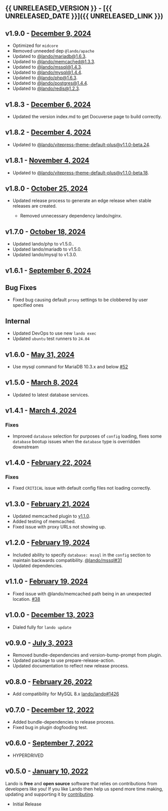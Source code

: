 ## {{ UNRELEASED_VERSION }} - [{{ UNRELEASED_DATE }}]({{ UNRELEASED_LINK }})

## v1.9.0 - [December 9, 2024](https://github.com/lando/symfony/releases/tag/v1.9.0)

* Optimized for `midcore`
* Removed unneeded dep `@lando/apache`
* Updated to [@lando/mariadb@1.6.3](https://github.com/lando/mariadb/releases/tag/v1.6.3).
* Updated to [@lando/memcached@1.3.3](https://github.com/lando/mariadb/memcached/tag/v1.3.3).
* Updated to [@lando/mssql@1.4.3](https://github.com/lando/mssql/releases/tag/v1.4.3).
* Updated to [@lando/mysql@1.4.4](https://github.com/lando/mysql/releases/tag/v1.4.4).
* Updated to [@lando/php@1.6.3](https://github.com/lando/php/releases/tag/v1.6.3).
* Updated to [@lando/postgres@1.4.4](https://github.com/lando/postgres/releases/tag/v1.4.4).
* Updated to [@lando/redis@1.2.3](https://github.com/lando/redis/releases/tag/v1.2.3).

## v1.8.3 - [December 6, 2024](https://github.com/lando/symfony/releases/tag/v1.8.3)

* Updated the version index.md to get Docuverse page to build correctly.

## v1.8.2 - [December 4, 2024](https://github.com/lando/symfony/releases/tag/v1.8.2)

* Updated to [@lando/vitepress-theme-default-plus@v1.1.0-beta.24](https://github.com/lando/vitepress-theme-default-plus/releases/tag/v1.1.0-beta.24).

## v1.8.1 - [November 4, 2024](https://github.com/lando/symfony/releases/tag/v1.8.1)

* Updated to [@lando/vitepress-theme-default-plus@v1.1.0-beta.18](https://github.com/lando/vitepress-theme-default-plus/releases/tag/v1.1.0-beta.18).

## v1.8.0 - [October 25, 2024](https://github.com/lando/symfony/releases/tag/v1.8.0)

* Updated release process to generate an edge release when stable releases are created.

  * Removed unnecessary dependency lando/nginx.

## v1.7.0 - [October 18, 2024](https://github.com/lando/symfony/releases/tag/v1.7.0)

* Updated lando/php to v1.5.0..
* Updated lando/mariadb to v1.5.0.
* Updated lando/mysql to v1.3.0.

## v1.6.1 - [September 6, 2024](https://github.com/lando/symfony/releases/tag/v1.6.1)

## Bug Fixes

* Fixed bug causing default `proxy` settings to be clobbered by user specified ones

## Internal

* Updated DevOps to use new `lando exec`
* Updated `ubuntu` test runners to `24.04`

## v1.6.0 - [May 31, 2024](https://github.com/lando/symfony/releases/tag/v1.6.0)

* Use mysql command for MariaDB 10.3.x and below [#52](https://github.com/lando/symfony/issues/52)

## v1.5.0 - [March 8, 2024](https://github.com/lando/symfony/releases/tag/v1.5.0)

* Updated to latest database services.

## v1.4.1 - [March 4, 2024](https://github.com/lando/symfony/releases/tag/v1.4.1)

### Fixes

* Improved `database` selection for purposes of `config` loading, fixes some `database` bootup issues when the `database` type is overridden downstream

## v1.4.0 - [February 22, 2024](https://github.com/lando/symfony/releases/tag/v1.4.0)

### Fixes

* Fixed `CRITICAL` issue with default config files not loading correctly.

## v1.3.0 - [February 21, 2024](https://github.com/lando/symfony/releases/tag/v1.3.0)

* Updated memcached plugin to [v1.1.0](https://github.com/lando/memcached/releases/tag/v1.1.0).
* Added testing of memcached.
* Fixed issue with proxy URLs not showing up.

## v1.2.0 - [February 19, 2024](https://github.com/lando/symfony/releases/tag/v1.2.0)

* Included ability to specify `database: mssql` in the `config` section to maintain backwards compatibility. [@lando/mssql#31](https://github.com/lando/mssql/issues/31)
* Updated dependencies.

## v1.1.0 - [February 19, 2024](https://github.com/lando/symfony/releases/tag/v1.1.0)

* Fixed issue with @lando/memcached path being in an unexpected location. [#38](https://github.com/lando/symfony/issues/38)

## v1.0.0 - [December 13, 2023](https://github.com/lando/symfony/releases/tag/v1.0.0)

* Dialed fully for `lando update`

## v0.9.0 - [July 3, 2023](https://github.com/lando/symfony/releases/tag/v0.9.0)

* Removed bundle-dependencies and version-bump-prompt from plugin.
* Updated package to use prepare-release-action.
* Updated documentation to reflect new release process.

## v0.8.0 - [February 26, 2022](https://github.com/lando/symfony/releases/tag/v0.8.0)

* Add compatibility for MySQL 8.x [lando/lando#1426](https://github.com/lando/lando/issues/1462)

## v0.7.0 - [December 12, 2022](https://github.com/lando/symfony/releases/tag/v0.7.0)

* Added bundle-dependencies to release process.
* Fixed bug in plugin dogfooding test.

## v0.6.0 - [September 7, 2022](https://github.com/lando/symfony/releases/tag/v0.6.0)

* HYPERDRIVED

## v0.5.0 - [January 10, 2022](https://github.com/lando/symfony/releases/tag/v0.5.0)

Lando is **free** and **open source** software that relies on contributions from developers like you! If you like Lando then help us spend more time making, updating and supporting it by [contributing](https://github.com/sponsors/lando).

* Initial Release
